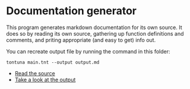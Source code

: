 # Documentation generator

This program generates markdown documentation for its own source.
It does so by reading its own source, gathering up function definitions and
comments, and priting appropriate (and easy to get) info out.

You can recreate output file by running the command in this folder:

```shell
tontuna main.tnt --output output.md
```

* [Read the source](./main.tnt)
* [Take a look at the output](./output.md)